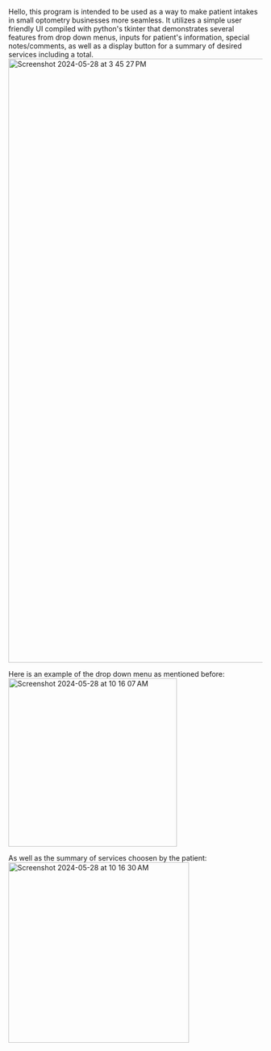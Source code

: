 Hello, this program is intended to be used as a way to make patient intakes in small optometry businesses more seamless. It utilizes a simple user friendly UI compiled with python's tkinter that demonstrates several features from drop down menus, inputs for patient's information, special notes/comments, as well as a display button for a summary of desired services including a total.
<img width="1198" alt="Screenshot 2024-05-28 at 3 45 27 PM" src="https://github.com/suarez-e/Optometry-Patient-Intake/assets/139792822/dd3eb65c-9510-4a84-9a41-ac861abe2e70">

 
Here is an example of the drop down menu as mentioned before: <img width="334" alt="Screenshot 2024-05-28 at 10 16 07 AM" src="https://github.com/suarez-e/Optometry-Patient-Intake/assets/139792822/d3b1a395-fb71-4152-ae0e-7554f2258267">

As well as the summary of services choosen by the patient: <img width="358" alt="Screenshot 2024-05-28 at 10 16 30 AM" src="https://github.com/suarez-e/Optometry-Patient-Intake/assets/139792822/c3de6632-ab1d-40dc-9e11-0ac24536912f">
